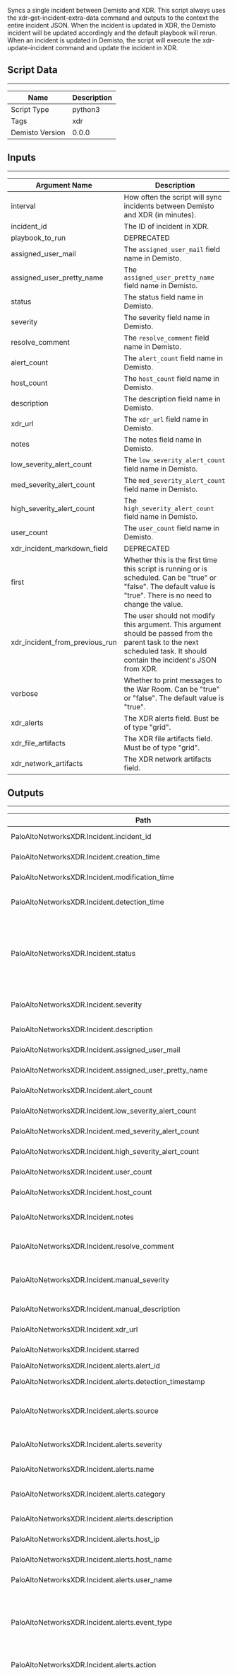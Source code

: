 Syncs a single incident between Demisto and XDR. This script always uses the xdr-get-incident-extra-data command and outputs to the context the entire incident JSON. When the incident is updated in XDR, the Demisto incident will be updated accordingly and the default playbook will rerun. When an incident is updated in Demisto, the script will execute the xdr-update-incident command and update the incident in XDR.
## Script Data
---

| **Name** | **Description** |
| --- | --- |
| Script Type | python3 |
| Tags | xdr |
| Demisto Version | 0.0.0 |

## Inputs
---

| **Argument Name** | **Description** |
| --- | --- |
| interval | How often the script will sync incidents between Demisto and XDR (in minutes). |
| incident_id | The ID of incident in XDR. |
| playbook_to_run | DEPRECATED |
| assigned_user_mail | The `assigned_user_mail` field name in Demisto. |
| assigned_user_pretty_name | The `assigned_user_pretty_name` field name in Demisto. |
| status | The status field name in Demisto. |
| severity | The severity field name in Demisto. |
| resolve_comment | The `resolve_comment` field name in Demisto.  |
| alert_count | The `alert_count` field name in Demisto. |
| host_count | The `host_count` field name in Demisto. |
| description | The description field name in Demisto. |
| xdr_url | The `xdr_url` field name in Demisto. |
| notes | The notes field name in Demisto. |
| low_severity_alert_count | The `low_severity_alert_count` field name in Demisto. |
| med_severity_alert_count | The `med_severity_alert_count` field name in Demisto. |
| high_severity_alert_count | The `high_severity_alert_count` field name in Demisto. |
| user_count | The `user_count` field name in Demisto. |
| xdr_incident_markdown_field | DEPRECATED |
| first | Whether this is the first time this script is running or is scheduled. Can be "true" or "false". The default value is "true". There is no need to change the value. |
| xdr_incident_from_previous_run | The user should not modify this argument. This argument should be passed from the parent task to the next scheduled task. It should contain the incident's JSON from XDR. |
| verbose | Whether to print messages to the War Room. Can be "true" or "false". The default value is "true". |
| xdr_alerts | The XDR alerts field. Bust be of type "grid". |
| xdr_file_artifacts | The XDR file artifacts field. Must be of type "grid".  |
| xdr_network_artifacts | The XDR network artifacts field. |

## Outputs
---

| **Path** | **Description** | **Type** |
| --- | --- | --- |
| PaloAltoNetworksXDR.Incident.incident_id | The unique ID assigned to each returned incident. | String |
| PaloAltoNetworksXDR.Incident.creation_time | The date and time that the incident was created in XDR. | Date |
| PaloAltoNetworksXDR.Incident.modification_time | The date and time that the incident was last modified. | Date |
| PaloAltoNetworksXDR.Incident.detection_time | The date and time that the first alert occurred in the incident. | Date |
| PaloAltoNetworksXDR.Incident.status | The current status of the incident. Can be, "new", "under_investigation", "resolved_threat_handled", "resolved_known_issue", "resolved_duplicate", "resolved_false_positive", or "resolved_other". | String |
| PaloAltoNetworksXDR.Incident.severity | The calculated severity of the incident. Can be "low", "medium", or "high". | String |
| PaloAltoNetworksXDR.Incident.description | The dynamic calculated description of the incident. | String |
| PaloAltoNetworksXDR.Incident.assigned_user_mail | The email address of the user assigned to the incident. | String |
| PaloAltoNetworksXDR.Incident.assigned_user_pretty_name | The full name of the user assigned to the incident. | String |
| PaloAltoNetworksXDR.Incident.alert_count | The total number of alerts in the incident. | Number |
| PaloAltoNetworksXDR.Incident.low_severity_alert_count | The number of alerts with the severity "LOW". | Number |
| PaloAltoNetworksXDR.Incident.med_severity_alert_count | The number of alerts with the severity "MEDIUM". | Number |
| PaloAltoNetworksXDR.Incident.high_severity_alert_count | The number of alerts with the severity "HIGH". | Number |
| PaloAltoNetworksXDR.Incident.user_count | The number of users involved in the incident. | Number |
| PaloAltoNetworksXDR.Incident.host_count | The number of hosts involved in the incident. | Number |
| PaloAltoNetworksXDR.Incident.notes | The comments entered by the user regarding the incident. | Unknown |
| PaloAltoNetworksXDR.Incident.resolve_comment | The comments entered by the user when the incident was resolved. | String |
| PaloAltoNetworksXDR.Incident.manual_severity | The incident severity assigned by the user. This does not affect the calculated severity. | String |
| PaloAltoNetworksXDR.Incident.manual_description | The icident description provided by the user. | String |
| PaloAltoNetworksXDR.Incident.xdr_url | The link to the incident view in XDR. | String |
| PaloAltoNetworksXDR.Incident.starred | Whether the incident was starred. | Boolean |
| PaloAltoNetworksXDR.Incident.alerts.alert_id | The unique ID for each alert. | String |
| PaloAltoNetworksXDR.Incident.alerts.detection_timestamp | The date and time that the alert occurred. | Date |
| PaloAltoNetworksXDR.Incident.alerts.source | The source of the alert. The product or vendor from which this alert came originated. | String |
| PaloAltoNetworksXDR.Incident.alerts.severity | The sverity of the alert. Can be, "low", "medium", or "high". | String |
| PaloAltoNetworksXDR.Incident.alerts.name | The calculated name of the alert. | String |
| PaloAltoNetworksXDR.Incident.alerts.category | The category of the alert. For example, "Spyware Detected via Anti-Spyware profile". | String |
| PaloAltoNetworksXDR.Incident.alerts.description | The textual description of the alert. | String |
| PaloAltoNetworksXDR.Incident.alerts.host_ip | The host IP address involved in the alert. | String |
| PaloAltoNetworksXDR.Incident.alerts.host_name | The host name involved in the alert. | String |
| PaloAltoNetworksXDR.Incident.alerts.user_name | The user name involved with the alert. | String |
| PaloAltoNetworksXDR.Incident.alerts.event_type | The event type. Can be, "Process Execution", "Network Event", "File Event", "Registry Event", "Injection Event", "Load Image Event", or "Windows Event Log". | String |
| PaloAltoNetworksXDR.Incident.alerts.action | The action that triggered the alert. | String |
| PaloAltoNetworksXDR.Incident.alerts.action_pretty | The action that triggered the alert. Can be, "Detected (Reported)", "Prevented (Blocked)", "Detected (Post Detected)", "Detected (Scanned)", "Detected (Download)", "Detected (Prompt Allow)", "Prevented (Prompt Block)", "Detected", "Prevented (Denied The Session)", "Prevented (Dropped The Session)", "Prevented (Dropped The Session And Sent a TCP Reset)", "Prevented (Blocked The URL)", "Prevented (Blocked The IP)", "Prevented (Dropped The Packet)", "Prevented (Dropped All Packets)", "Prevented (Terminated The Session And Sent a TCP Reset To Both Sides Of The Connection)", "Prevented (Terminated The Session And Sent a TCP Reset To The Client)", "Prevented (Terminated The Session And Sent a TCP Reset To The Server)", "Prevented (Continue)", "Prevented (Block-Override)", "Prevented (Override-Lockout)", "Prevented (Override)", "Prevented (Random-Drop)", "Prevented (Silently Dropped The Session With An ICMP Unreachable Message To The Host Or Application)", "Prevented (Block)", "Detected (Allowed The Session)", "Detected (Raised An Alert)", "Detected (Syncookie Sent)", "Detected (Forward)", "Detected (Wildfire Upload Success)", "Detected (Wildfire Upload Failure)", "Detected (Wildfire Upload Skip)", or "Detected (Sinkhole)". | String |
| PaloAltoNetworksXDR.Incident.alerts.actor_process_image_name | The image name. | String |
| PaloAltoNetworksXDR.Incident.alerts.actor_process_command_line | The command line. | String |
| PaloAltoNetworksXDR.Incident.alerts.actor_process_signature_status | The signature status. Can be "Signed", "Invalid Signature", "Unsigned", "Revoked", "Signature Fail", "N/A", or "Weak Hash". | String |
| PaloAltoNetworksXDR.Incident.alerts.actor_process_signature_vendor | The singature vendor name. | String |
| PaloAltoNetworksXDR.Incident.alerts.causality_actor_process_image_name | The image name. | String |
| PaloAltoNetworksXDR.Incident.alerts.causality_actor_process_command_line | The command line. | String |
| PaloAltoNetworksXDR.Incident.alerts.causality_actor_process_signature_status | The signature status. Can be "Signed", "Invalid Signature", "Unsigned", "Revoked", "Signature Fail", "N/A", or "Weak Hash". | String |
| PaloAltoNetworksXDR.Incident.alerts.causality_actor_process_signature_vendor | The signature vendor. | String |
| PaloAltoNetworksXDR.Incident.alerts.causality_actor_causality_id | The causality ID. | Unknown |
| PaloAltoNetworksXDR.Incident.alerts.action_process_image_name | The image name. | String |
| PaloAltoNetworksXDR.Incident.alerts.action_process_image_command_line | The command line. | String |
| PaloAltoNetworksXDR.Incident.alerts.action_process_image_sha256 | The SHA256 file hash of the image. | String |
| PaloAltoNetworksXDR.Incident.alerts.action_process_signature_status | The signature status. Can be "Signed", "Invalid Signature", "Unsigned", "Revoked", "Signature Fail", "N/A", or "Weak Hash". | String |
| PaloAltoNetworksXDR.Incident.alerts.action_process_signature_vendor | The signature vendor name. | String |
| PaloAltoNetworksXDR.Incident.alerts.action_file_path | The file path. | String |
| PaloAltoNetworksXDR.Incident.alerts.action_file_md5 | The MD5 file hash of the file. | String |
| PaloAltoNetworksXDR.Incident.alerts.action_file_sha256 | The SHA256 file hash of the file. | String |
| PaloAltoNetworksXDR.Incident.alerts.action_registry_data | The registry data. | String |
| PaloAltoNetworksXDR.Incident.alerts.action_registry_full_key | The registry full key. | String |
| PaloAltoNetworksXDR.Incident.alerts.action_local_ip | The local IP address. | String |
| PaloAltoNetworksXDR.Incident.alerts.action_local_port | The local port. | Number |
| PaloAltoNetworksXDR.Incident.alerts.action_remote_ip | The remote IP address. | String |
| PaloAltoNetworksXDR.Incident.alerts.action_remote_port | The remote port. | Number |
| PaloAltoNetworksXDR.Incident.alerts.action_external_hostname | The external hostname. | String |
| PaloAltoNetworksXDR.Incident.alerts.fw_app_id | The firewall application ID. | Unknown |
| PaloAltoNetworksXDR.Incident.alerts.is_whitelisted | Whether the alert is whitelisted. | String |
| PaloAltoNetworksXDR.Incident.alerts.starred | Whether the alert is starred. | Boolean |
| PaloAltoNetworksXDR.Incident.network_artifacts.type | The network artifact type. For example, "IP". | String |
| PaloAltoNetworksXDR.Incident.network_artifacts.network_remote_port | The remote port related to the artifact. | number |
| PaloAltoNetworksXDR.Incident.network_artifacts.alert_count | The number of alerts related to the artifact. | number |
| PaloAltoNetworksXDR.Incident.network_artifacts.network_remote_ip | The remote IP address related to the artifact. | String |
| PaloAltoNetworksXDR.Incident.network_artifacts.is_manual | Whether the artifact was created by the user (manually). | boolean |
| PaloAltoNetworksXDR.Incident.network_artifacts.network_domain | The domain related to the artifact. | String |
| PaloAltoNetworksXDR.Incident.network_artifacts.type | The artifact type. For example, "IP". | String |
| PaloAltoNetworksXDR.Incident.network_artifacts.network_country | The country related to the artifact. | String |
| PaloAltoNetworksXDR.Incident.file_artifacts.file_signature_status | The digital signature status of the file. Can be, "SIGNATURE_UNAVAILABLE", "SIGNATURE_SIGNED", "SIGNATURE_INVALID", "SIGNATURE_UNSIGNED", or "SIGNATURE_WEAK_HASH". | String |
| PaloAltoNetworksXDR.Incident.file_artifacts.is_process | Whether the file artifact is related to a process execution. | boolean |
| PaloAltoNetworksXDR.Incident.file_artifacts.file_name | The name of the file. | String |
| PaloAltoNetworksXDR.Incident.file_artifacts.file_wildfire_verdict | The file verdict calculated by Wildfire. Can be, "BENIGN", "MALWARE", "GRAYWARE", "PHISING", or "UNKNOWN". | String |
| PaloAltoNetworksXDR.Incident.file_artifacts.alert_count | The number of alerts related to the artifact. | number |
| PaloAltoNetworksXDR.Incident.file_artifacts.is_malicious | Whether the artifact is malicious (according to the Wildfire verdict). | boolean |
| PaloAltoNetworksXDR.Incident.file_artifacts.is_manual | Whether the artifact was created by the user (manually). | boolean |
| PaloAltoNetworksXDR.Incident.file_artifacts.type | The artifact type. Can be "META", "GID", "CID", "HASH", "IP", "DOMAIN", "REGISTRY", or "HOSTNAME". | String |
| PaloAltoNetworksXDR.Incident.file_artifacts.file_sha256 | The SHA256 file hash of the file. | String |
| PaloAltoNetworksXDR.Incident.file_artifacts.file_signature_vendor_name | The file signature vendor name. | String |
